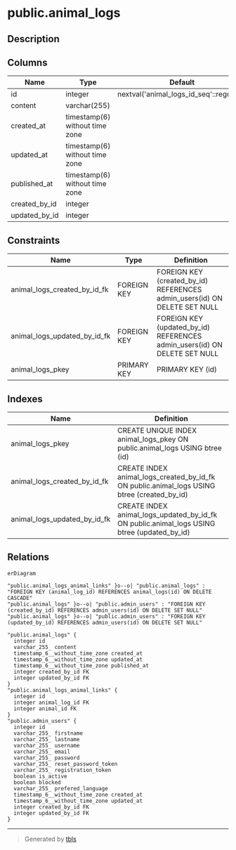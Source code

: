 # public.animal_logs

## Description

## Columns

| Name          | Type                           | Default                                 | Nullable | Children                                                              | Parents                                     | Comment |
| ------------- | ------------------------------ | --------------------------------------- | -------- | --------------------------------------------------------------------- | ------------------------------------------- | ------- |
| id            | integer                        | nextval('animal_logs_id_seq'::regclass) | false    | [public.animal_logs_animal_links](public.animal_logs_animal_links.md) |                                             |         |
| content       | varchar(255)                   |                                         | true     |                                                                       |                                             |         |
| created_at    | timestamp(6) without time zone |                                         | true     |                                                                       |                                             |         |
| updated_at    | timestamp(6) without time zone |                                         | true     |                                                                       |                                             |         |
| published_at  | timestamp(6) without time zone |                                         | true     |                                                                       |                                             |         |
| created_by_id | integer                        |                                         | true     |                                                                       | [public.admin_users](public.admin_users.md) |         |
| updated_by_id | integer                        |                                         | true     |                                                                       | [public.admin_users](public.admin_users.md) |         |

## Constraints

| Name                         | Type        | Definition                                                                |
| ---------------------------- | ----------- | ------------------------------------------------------------------------- |
| animal_logs_created_by_id_fk | FOREIGN KEY | FOREIGN KEY (created_by_id) REFERENCES admin_users(id) ON DELETE SET NULL |
| animal_logs_updated_by_id_fk | FOREIGN KEY | FOREIGN KEY (updated_by_id) REFERENCES admin_users(id) ON DELETE SET NULL |
| animal_logs_pkey             | PRIMARY KEY | PRIMARY KEY (id)                                                          |

## Indexes

| Name                         | Definition                                                                                  |
| ---------------------------- | ------------------------------------------------------------------------------------------- |
| animal_logs_pkey             | CREATE UNIQUE INDEX animal_logs_pkey ON public.animal_logs USING btree (id)                 |
| animal_logs_created_by_id_fk | CREATE INDEX animal_logs_created_by_id_fk ON public.animal_logs USING btree (created_by_id) |
| animal_logs_updated_by_id_fk | CREATE INDEX animal_logs_updated_by_id_fk ON public.animal_logs USING btree (updated_by_id) |

## Relations

```mermaid
erDiagram

"public.animal_logs_animal_links" }o--o| "public.animal_logs" : "FOREIGN KEY (animal_log_id) REFERENCES animal_logs(id) ON DELETE CASCADE"
"public.animal_logs" }o--o| "public.admin_users" : "FOREIGN KEY (created_by_id) REFERENCES admin_users(id) ON DELETE SET NULL"
"public.animal_logs" }o--o| "public.admin_users" : "FOREIGN KEY (updated_by_id) REFERENCES admin_users(id) ON DELETE SET NULL"

"public.animal_logs" {
  integer id
  varchar_255_ content
  timestamp_6__without_time_zone created_at
  timestamp_6__without_time_zone updated_at
  timestamp_6__without_time_zone published_at
  integer created_by_id FK
  integer updated_by_id FK
}
"public.animal_logs_animal_links" {
  integer id
  integer animal_log_id FK
  integer animal_id FK
}
"public.admin_users" {
  integer id
  varchar_255_ firstname
  varchar_255_ lastname
  varchar_255_ username
  varchar_255_ email
  varchar_255_ password
  varchar_255_ reset_password_token
  varchar_255_ registration_token
  boolean is_active
  boolean blocked
  varchar_255_ prefered_language
  timestamp_6__without_time_zone created_at
  timestamp_6__without_time_zone updated_at
  integer created_by_id FK
  integer updated_by_id FK
}
```

---

> Generated by [tbls](https://github.com/k1LoW/tbls)
